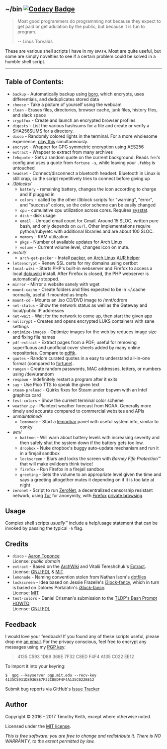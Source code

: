 ## ~/bin [![Codacy Badge](https://api.codacy.com/project/badge/Grade/a2be672889a848609315c6173ebd7766)](https://www.codacy.com/app/timothykeith/bin)

> Most good programmers do programming not because they expect to get paid or
> get adulation by the public, but because it is fun to program.
>  
> -- Linus Torvalds

These are various shell scripts I have in my `$PATH`. Most are quite useful, but
some are simply novelties to see if a certain problem could be solved in a
humble shell script.

---

## Table of Contents:

* `backup` - Automatically backup using [borg](https://borgbackup.readthedocs.io/en/stable/),
   which encrypts, uses differentials, and deduplicates stored data
* `cheese` - Take a picture of yourself using the webcam
* `clean` - Erases files, directories, browser cache, junk files, history 
   files, and slack space
* `cryptfox` - Create and launch an encrypted browser profiles
* `digests` - List the various hashsums for a file and create or verify a
   SHA256SUMS for a directory.
* `disco` - Randomly colored lights in the terminal. For a more wholesome
   experience, [play this](https://www.youtube.com/watch?v=A_sY2rjxq6M)
   simultaneously.
* `encrypt` - Wrapper for GPG symmetric encryption using AES256
* `extract` - Wrapper to extract from many archives
* `fehquote` - Sets a random quote on the current background. Reads `feh`'s
   config and uses a quote from `fortune -s`, while leaving your `.fehbg` is
   untouched
* `headset` - Connect/disconnect a bluetooth headset. Bluetooth in Linux is
   still crap, so the script repetitively tries to connect before giving up
* *i3blocks/*
    * `battery` - remaining battery, changes the icon according to charge and if 
      plugged in
    * `colors` - called by the other i3block scripts for "warning", "error", and 
      "success" colors, so the color scheme can be easily changed
    * `cpu` - cumulative cpu utilization across cores. Requires [sysstat](http://sebastien.godard.pagesperso-orange.fr/).
    * `disk` - disk usage
    * `email` - Unread email count for Gmail. Around 15 SLOC, written pure bash, 
      and only depends on `curl`. Other implementations require python/ruby/etc 
      with additional libraries and are about 100 SLOC.
    * `memory` - RAM utilization
    * `pkgs` - Number of available updates for Arch Linux 
    * `volume` - Current volume level, changes icon on mute.
* *install/*
    * `arch-get-packer` - Install [packer](https://aur.archlinux.org/packages/packer/),
       an [Arch Linux](https://www.archlinux.org/) [AUR helper](https://wiki.archlinux.org/index.php/AUR_helpers)
* `letsencrypt` - Renew SSL certs for my domains using certbot
* `local-wiki` - Starts PHP's built-in webserver and Firefox to access 
   a local [dokuwiki](https://www.dokuwiki.org) install. After Firefox is 
   closed, the PHP webserver is automatically stopped.
* `mirror` - Mirror a website sanely with wget
* `mount-cache` - Create folders and files expected to be in ~/.cache normally,
   useful if mounted as tmpfs
* `mount-cd` - Mounts an .iso CD/DVD image to /mnt/cdrom
* `net-status` - Show the network status as well as the Gateway and local/public
   IP addresses
* `net-wait` - Wait for the network to come up, then start the given app
* `nullcrypt` - Creates and opens encrypted LUKS containers with sane settings
* `optimize-images` - Optimize images for the web by reduces image size and fixing
   file names
* `pdf-extract` - Extract pages from a PDF; useful for removing superfluous and
   unofficial cover sheets added by many online repositories. Compare to
   [pdftk](https://linux.die.net/man/1/pdftk).
* `quotes` - Random curated quotes in a easy to understand all-in-one format 
   (compared to [fortune](https://en.wikipedia.org/wiki/Fortune_%28Unix%29)).
* `rangen` - Create random passwords, MAC addresses, letters, or numbers 
   using /dev/urandom
* `respawn` - Indefinitely restart a program after it exits
* `say` - Use Pico TTS to speak the given text
* `steam-preload` - Quirks fixes for Steam under bspwm with an Intel graphics
   card
* `test-colors` - Show the current terminal color scheme
* `weather.py` - Plaintext weather forecast from NOAA. Generally more timely and
   accurate compared to commercial websites and APIs
* *unmaintained/*
    * `lemonade` - Start a [lemonbar](https://github.com/LemonBoy/bar) panel
       with useful system info, similar to conky
* *wm/*
    * `battmon` - Will warn about battery levels with increasing severity and
       then safely shut the system down if the battery gets too low.
    * `dropbox` - Nuke dropbox's buggy auto-update mechanism and run it in a
       firejail sandbox
    * `lockscreen` - Blurs and locks the screen with *Barney Fife
       Protection&trade;*
       that will make evildoers think twice!
    * `firefox` - Run Firefox in a firejail sandbox
    * `greeting` - Sets the volume to an appropriate level given the time and
       says a greeting
       altogether mutes it depending on if it is too late at night
* `zeronet` - Script to run [ZeroNet](https://zeronet.io/), a decentralized
   censorship resistant network, using [Tor](https://www.torproject.org/) for
   anonymity, with [Firefox](https://www.mozilla.org/en-US/firefox/new/) 
   [private browsing](https://support.mozilla.org/t5/Protect-your-privacy/Private-Browsing-Use-Firefox-without-saving-history/ta-p/4473).


## Usage
Complex shell scripts *usually&trade;* include a help/usage statement that can
be invoked by passing the typical `-h` flag.


## Credits

* `disco` - [Aaron Toponce](https://pthree.org/2016/01/21/using-your-monitors-as-a-cryptographically-secure-pseudorandom-number-generator/)  
  License: *public domain*
* `extract` - Based on the [ArchWiki](https://wiki.archlinux.org/index.php/Bash/Functions#Extract)
  and Vitalii Tereshchuk's [Extract](https://github.com/xvoland/Extract).  
  License: [GNU FDL](https://www.gnu.org/copyleft/fdl.html) & [MIT](https://opensource.org/licenses/MIT)
* `lemonade` - Naming convention stolen from Nathan Isom's [dotfiles](https://github.com/neeasade/dotfiles)
* `lockscreen` - Idea based on Jessie Frazelle's [i3lock-fancy](https://github.com/jessfraz/dotfiles/blob/master/bin/fancy-i3lock),
which in turn is based on Dolores Portalatin's [i3lock-fancy](https://github.com/meskarune/i3lock-fancy).  
License: [MIT](https://opensource.org/licenses/MIT)
* `test-colors` - Daniel Crisman's submission to the [TLDP's Bash Prompt HOWTO](http://tldp.org/HOWTO/Bash-Prompt-HOWTO/x329.html)  
  License: [GNU FDL](https://www.gnu.org/copyleft/fdl.html)


## Feedback
I would love your feedback! If you found any of these scripts useful, please
drop me [an email](mailto:timothykeith@gmail.com). For the privacy conscious,
feel free to encrypt any messages using my [PGP key](http://pgp.mit.edu/pks/lookup?op=vindex&fingerprint=on&search=0xF4F4A135C022EE12):

> 4135 C593 1D89 368E 7F32 C8ED F4F4 A135 C022 EE12

To import it into your keyring:
```console
$  gpg --keyserver pgp.mit.edu --recv-key 4135C5931D89368E7F32C8EDF4F4A135C022EE12
```

Submit bug reports via GitHub's [Issue Tracker](https://github.com/keithieopia/bin/issues)


## Author
Copyright &copy; 2016 - 2017 Timothy Keith, except where otherwise noted.

Licensed under the [MIT license](https://github.com/keithieopia/bin/blob/master/LICENSE).

*This is free software: you are free to change and redistribute it. There is NO
WARRANTY, to the extent permitted by law.*
